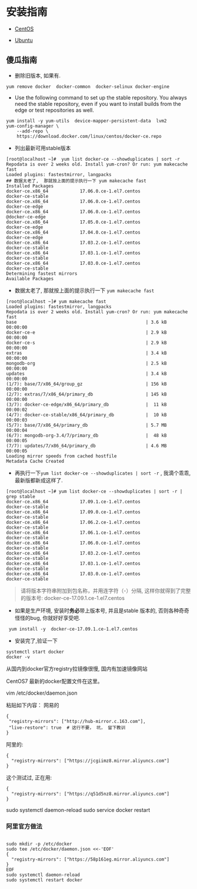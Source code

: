 ﻿安装指南
==

- [CentOS](https://docs.docker.com/engine/installation/linux/docker-ce/centos/)

- [Ubuntu](https://docs.docker.com/engine/installation/linux/docker-ce/ubuntu/)

傻瓜指南
--

- 删除旧版本, 如果有. 

```
yum remove docker  docker-common  docker-selinux docker-engine
```
- Use the following command to set up the stable repository. You always need the stable repository, even if you want to install builds from the edge or test repositories as well.

```
yum install -y yum-utils  device-mapper-persistent-data  lvm2
yum-config-manager \
    --add-repo \
    https://download.docker.com/linux/centos/docker-ce.repo
```

- 列出最新可用stable版本

```
[root@localhost ~]#  yum list docker-ce --showduplicates | sort -r
Repodata is over 2 weeks old. Install yum-cron? Or run: yum makecache fast
Loaded plugins: fastestmirror, langpacks
## 数据太老了,  那就按上面的提示执行一下 yum makecache fast
Installed Packages
docker-ce.x86_64            17.06.0.ce-1.el7.centos             docker-ce-stable
docker-ce.x86_64            17.06.0.ce-1.el7.centos             docker-ce-edge
docker-ce.x86_64            17.06.0.ce-1.el7.centos             @docker-ce-edge
docker-ce.x86_64            17.05.0.ce-1.el7.centos             docker-ce-edge
docker-ce.x86_64            17.04.0.ce-1.el7.centos             docker-ce-edge
docker-ce.x86_64            17.03.2.ce-1.el7.centos             docker-ce-stable
docker-ce.x86_64            17.03.1.ce-1.el7.centos             docker-ce-stable
docker-ce.x86_64            17.03.0.ce-1.el7.centos             docker-ce-stable
Determining fastest mirrors
Available Packages
```
- 数据太老了,  那就按上面的提示执行一下 ``` yum makecache fast ```

```
[root@localhost ~]# yum makecache fast
Loaded plugins: fastestmirror, langpacks
Repodata is over 2 weeks old. Install yum-cron? Or run: yum makecache fast
base                                                 | 3.6 kB  00:00:00
docker-ce-e                                          | 2.9 kB  00:00:00
docker-ce-s                                          | 2.9 kB  00:00:00
extras                                               | 3.4 kB  00:00:00
mongodb-org                                          | 2.5 kB  00:00:00
updates                                              | 3.4 kB  00:00:00
(1/7): base/7/x86_64/group_gz                        | 156 kB  00:00:00
(2/7): extras/7/x86_64/primary_db                    | 145 kB  00:00:00
(3/7): docker-ce-edge/x86_64/primary_db              |  11 kB  00:00:02
(4/7): docker-ce-stable/x86_64/primary_db            |  10 kB  00:00:03
(5/7): base/7/x86_64/primary_db                      | 5.7 MB  00:00:04
(6/7): mongodb-org-3.4/7/primary_db                  |  48 kB  00:00:05
(7/7): updates/7/x86_64/primary_db                   | 4.6 MB  00:00:05
Loading mirror speeds from cached hostfile
Metadata Cache Created
```
- 再执行一下``` yum list docker-ce --showduplicates | sort -r ``` ,  我滴个乖乖, 最新版都新成这样了.

```
[root@localhost ~]# yum list docker-ce --showduplicates | sort -r | grep stable
docker-ce.x86_64            17.09.1.ce-1.el7.centos             docker-ce-stable
docker-ce.x86_64            17.09.0.ce-1.el7.centos             docker-ce-stable
docker-ce.x86_64            17.06.2.ce-1.el7.centos             docker-ce-stable
docker-ce.x86_64            17.06.1.ce-1.el7.centos             docker-ce-stable
docker-ce.x86_64            17.06.0.ce-1.el7.centos             docker-ce-stable
docker-ce.x86_64            17.03.2.ce-1.el7.centos             docker-ce-stable
docker-ce.x86_64            17.03.1.ce-1.el7.centos             docker-ce-stable
docker-ce.x86_64            17.03.0.ce-1.el7.centos             docker-ce-stable

```
> 请将版本字符串附加到包名称，并用连字符（-）分隔, 这样你就得到了完整的版本号:  docker-ce-17.09.1.ce-1.el7.centos 

- 如果是生产环境, 安装时**务必**带上版本号, 并且是stable 版本的, 否则各种奇奇怪怪的bug, 你就好好享受吧.

```
 yum install -y  docker-ce-17.09.1.ce-1.el7.centos
```

- 安装完了,验证一下

```
systemctl start docker
docker -v 
```

从国内到docker官方registry拉镜像很慢, 国内有加速镜像网站

CentOS7 最新的docker配置文件在这里。

vim /etc/docker/daemon.json

粘贴如下内容：
网易的

```
{
 "registry-mirrors": ["http://hub-mirror.c.163.com"],
 "live-restore": true  # 这行不要， 坑， 留下教训
}
```
阿里的:

```
{
  "registry-mirrors": ["https://jcgiimz8.mirror.aliyuncs.com"]
}
```
这个测试过, 正在用:
```
{
  "registry-mirrors": ["https://q51d5nz8.mirror.aliyuncs.com"]
}
```

sudo systemctl daemon-reload
sudo service docker restart	

### 阿里官方做法		  

```

sudo mkdir -p /etc/docker
sudo tee /etc/docker/daemon.json <<-'EOF'
{
  "registry-mirrors": ["https://58p161eg.mirror.aliyuncs.com"]
}
EOF
sudo systemctl daemon-reload
sudo systemctl restart docker

```